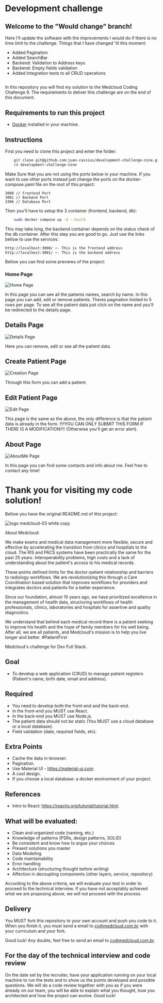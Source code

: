 # Development challenge

## Welcome to the "Would change" branch!

Here I'll update the software with the improvements I would do if there is no time limit to the challenge.
Things that I have changed 'til this moment:

- Added Pagination
- Added SearchBar
- Backend: Validation to Address keys
- Backend: Empty fields validation
- Added Integration tests to all CRUD operations

##

In this repository you will find my solution to the Medcloud Coding Challenge 9. The requirements to deliver this challenge are on the end of this document.

## Requirements to run this project

- [Docker](https://www.docker.com/) installed in your machine.

## Instructions

First you need to clone this project and enter the folder:

```bash
    git clone git@github.com:juan-cassius/development-challenge-nine.git
    cd development-challenge-nine
```

Make Sure that you are not using the ports below in your machine. If you want to use other ports instead just change the ports on the docker-compose.yaml file on the root of this project:

```
3000 // Frontend Port
3001 // Backend Port
3306 // Database Port
```

Then you'll have to setup the 3 container (frontend, backend, db):

```bash
    sudo docker compose up -d --build
```

This may take long, the backend container depends on the status check of the db container. After this step you are good to go. Just use the links bellow to use the services:

```bash
http://localhost:3000/ <- This is the frontend address
http://localhost:3001/ <- This is the backend address
```

Bellow you can find some previews of the project:

### Home Page

![Home Page](./previews/Home.png)

In this page you can see all the patients names, search by name. In this page you can add, edit or remove patients. Theres pagination limited to 5 rows per page. To see all the patient data just click on the name and you'll be redirected to the details page.

## Details Page

![Details Page](./previews/DetailsPage.png)

Here you can remove, edit or see all the patient data.

## Create Patient Page

![Creation Page](./previews/CreatePage.png)

Through this form you can add a patient.

## Edit Patient Page

![Edit Page](./previews/EditPage.png)

This page is the same as the above, the only difference is that the patient data is already in the form.
!!!!YOU CAN ONLY SUBMIT THIS FORM IF THERE IS A MODIFICATION!!!! (Otherwise you'll get an error alert).

## About Page

![AboutMe Page](./previews/AboutMe.png)

In this page you can find some contacts and info about me. Feel free to contact any time!

# Thank you for visiting my code solution!

Bellow you have the original README.md of this project:

![logo medcloud-03 white copy](https://user-images.githubusercontent.com/46347123/158176045-de9fefb0-35e2-4515-83ff-c132608aa870.png)

About Medcloud:

We make exams and medical data management more flexible, secure and effective by accelerating the transition from clinics and hospitals to the cloud.
The RIS and PACS systems have been practically the same for the past 25 years. Interoperability problems, high costs and a lack of understanding about the patient's access to his medical records.

These points defined limits for the doctor-patient relationship and barriers to radiology workflows. We are revolutionizing this through a Care Coordination based solution that improves workflows for providers and integrates doctors and patients for a better experience.

Since our foundation, almost 10 years ago, we have prioritized excellence in the management of health data, structuring workflows of health professionals, clinics, laboratories and hospitals for assertive and quality diagnostics.

We understand that behind each medical record there is a patient seeking to improve his health and the hope of family members for his well being. After all, we are all patients, and Medcloud's mission is to help you live longer and better. #PatientFirst

Medcloud's challenge for Dev Full Stack.

## Goal

- To develop a web application (CRUD) to manage patient registers (Patient's name, birth date, email and address).

## Required

- You need to develop both the front-end and the back-end.
- In the front-end you MUST use React.
- In the back-end you MUST use Node.js.
- The patient data should not be static (You MUST use a cloud database or a local database).
- Field validation (date, required fields, etc).

## Extra Points

- Cache the data in-browser.
- Pagination.
- Use Material UI - https://material-ui.com.
- A cool design.
- If you choose a local database: a docker environment of your project.

## References

- Intro to React: https://reactjs.org/tutorial/tutorial.html.

## What will be evaluated:

- Clean and organized code (naming, etc.)
- Knowledge of patterns (PSRs, design patterns, SOLID)
- Be consistent and know how to argue your choices
- Present solutions you master
- Data Modeling
- Code maintainability
- Error handling
- Architecture (structuring thought before writing)
- Affection in decoupling components (other layers, service, repository)

According to the above criteria, we will evaluate your test in order to proceed to the technical interview. If you have not acceptably achieved what we are proposing above, we will not proceed with the process.

## Delivery

You MUST fork this repository to your own account and push you code to it.
When you finish it, you must send a email to cv@medcloud.com.br with your curriculum and your fork.

Good luck! Any doubts, feel free to send an email to cv@medcloud.com.br.

## For the day of the technical interview and code review

On the date set by the recruiter, have your application running on your local machine to run the tests and to show us the points developed and possible questions. We will do a code review together with you as if you were already on our team, you will be able to explain what you thought, how you architected and how the project can evolve. Good luck!

